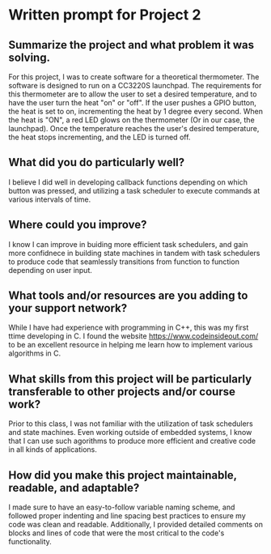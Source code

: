 # Written prompt for Project 2

## Summarize the project and what problem it was solving.
For this project, I was to create software for a theoretical thermometer. The software is designed to run on a CC3220S launchpad. The requirements for this thermometer are to allow the user to set a desired temperature, and to have the user turn the heat "on" or "off". If the user pushes a GPIO button, the heat is set to on, incrementing the heat by 1 degree every second. When the heat is "ON", a red LED glows on the thermometer (Or in our case, the launchpad). Once the temperature reaches the user's desired temperature, the heat stops incrementing, and the LED is turned off. 

## What did you do particularly well?
I believe I did well in developing callback functions depending on which button was pressed, and utilizing a task scheduler to execute commands at various intervals of time. 

## Where could you improve?
I know I can improve in buiding more efficient task schedulers, and gain more confidnece in building state machines in tandem with task schedulers to produce code that seamlessly transitions from function to function depending on user input. 

## What tools and/or resources are you adding to your support network?
While I have had experience with programming in C++, this was my first ttime developing in C. I found the website https://www.codeinsideout.com/ to be an excellent resource in helping me learn how to implement various algorithms in C. 

## What skills from this project will be particularly transferable to other projects and/or course work?
Prior to this class, I was not familiar with the utilization of task schedulers and state machines. Even working outside of embedded systems, I know that I can use such agorithms to produce more efficient and creative code in all kinds of applications. 

## How did you make this project maintainable, readable, and adaptable?
I made sure to have an easy-to-follow variable naming scheme, and followed proper indenting and line spacing best practices to ensure my code was clean and readable. Additionally, I provided detailed comments on blocks and lines of code that were the most critical to the code's functionality. 
